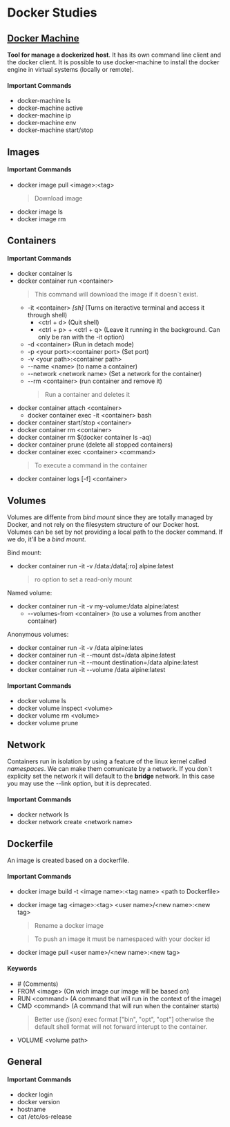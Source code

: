 # Docker Studies

## [Docker Machine](https://docs.docker.com/machine/overview/)

**Tool for manage a dockerized host**. It has its own command line client and the docker client. It is possible to use docker-machine to install the docker engine in virtual systems (locally or remote).

#### Important Commands

- docker-machine ls
- docker-machine active
- docker-machine ip
- docker-machine env
- docker-machine start/stop

## Images

#### Important Commands

- docker image pull \<image>:\<tag>
  > Download image
- docker image ls
- docker image rm

## Containers

#### Important Commands

- docker container ls
- docker container run \<container>
  > This command will download the image if it doesn`t exist.
  - -it \<container> _[sh]_ (Turns on iteractive terminal and access it through shell)
    - \<ctrl + d> (Quit shell)
    - \<ctrl + p> + \<ctrl + q> (Leave it running in the background. Can only be ran with the -it option)
  - -d \<container> (Run in detach mode)
  - -p \<your port>:\<container port> (Set port)
  - -v \<your path>:\<container path>
  - --name \<name> (to name a container)
  - --network \<network name> (Set a network for the container)
  - --rm \<container> (run container and remove it)
    > Run a container and deletes it
- docker container attach \<container>
  - docker container exec -it \<container> bash
- docker container start/stop \<container>
- docker container rm \<container>
- docker container rm \$(docker container ls -aq)
- docker container prune (delete all stopped containers)
- docker container exec \<container> \<command>
  > To execute a command in the container
- docker container logs [-f] \<container>

## Volumes

Volumes are diffente from _bind mount_ since they are totally managed by Docker, and not rely on the filesystem structure of our Docker host. Volumes can be set by not providing a local path to the docker command. If we do, it'll be a _bind mount_.

Bind mount:

- docker container run -it -v /data:/data[:ro] alpine:latest
  > ro option to set a read-only mount

Named volume:

- docker container run -it -v my-volume:/data alpine:latest
  - --volumes-from \<container> (to use a volumes from another container)

Anonymous volumes:

- docker container run -it -v /data alpine:lates
- docker container run -it --mount dst=/data alpine:latest
- docker container run -it --mount destination=/data alpine:latest
- docker container run -it --volume /data alpine:latest

#### Important Commands

- docker volume ls
- docker volume inspect \<volume>
- docker volume rm \<volume>
- docker volume prune

## Network

Containers run in isolation by using a feature of the linux kernel called _namespaces_. We can make them comunicate by a network. If you don`t explicity set the network it will default to the **bridge** network. In this case you may use the --link option, but it is deprecated.

#### Important Commands

- docker network ls
- docker network create \<network name>

## Dockerfile

An image is created based on a dockerfile.

#### Important Commands

- docker image build -t \<image name>:\<tag name> \<path to Dockerfile>
- docker image tag \<image>:\<tag> \<user name>/\<new name>:\<new tag>

  > Rename a docker image

  > To push an image it must be namespaced with your docker id

- docker image pull \<user name>/\<new name>:\<new tag>

#### Keywords

- \# (Comments)
- FROM \<image> (On wich image our image will be based on)
- RUN \<command> (A command that will run in the context of the image)
- CMD \<command> (A command that will run when the container starts)
  > Better use _(json)_ exec format ["bin", "opt", "opt"] otherwise the default
  > shell format will not forward interupt to the container.
- VOLUME \<volume path>

## General

#### Important Commands

- docker login
- docker version
- hostname
- cat /etc/os-release

